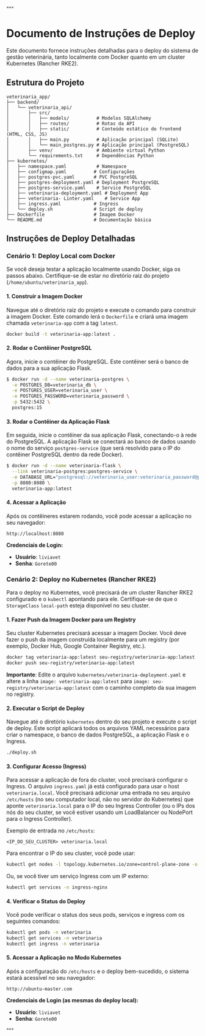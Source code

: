 """
# Documento de Instruções de Deploy

Este documento fornece instruções detalhadas para o deploy do sistema de gestão veterinária, tanto localmente com Docker quanto em um cluster Kubernetes (Rancher RKE2).

## Estrutura do Projeto

```
veterinaria_app/
├── backend/
│   └── veterinaria_api/
│       ├── src/
│       │   ├── models/          # Modelos SQLAlchemy
│       │   ├── routes/          # Rotas da API
│       │   ├── static/          # Conteúdo estático do frontend (HTML, CSS, JS)
│       │   ├── main.py          # Aplicação principal (SQLite)
│       │   └── main_postgres.py # Aplicação principal (PostgreSQL)
│       ├── venv/                # Ambiente virtual Python
│       └── requirements.txt     # Dependências Python
├── kubernetes/
│   ├── namespace.yaml           # Namespace
│   ├── configmap.yaml          # Configurações
│   ├── postgres-pvc.yaml       # PVC PostgreSQL
│   ├── postgres-deployment.yaml # Deployment PostgreSQL
│   ├── postgres-service.yaml    # Service PostgreSQL
│   ├── veterinaria-deployment.yaml # Deployment App
│   ├── veterinaria- Linter.yaml    # Service App
│   ├── ingress.yaml            # Ingress
│   └── deploy.sh               # Script de deploy
├── Dockerfile                  # Imagem Docker
└── README.md                   # Documentação básica
```

## Instruções de Deploy Detalhadas

### Cenário 1: Deploy Local com Docker

Se você deseja testar a aplicação localmente usando Docker, siga os passos abaixo. Certifique-se de estar no diretório raiz do projeto (`/home/ubuntu/veterinaria_app`).

#### 1. Construir a Imagem Docker

Navegue até o diretório raiz do projeto e execute o comando para construir a imagem Docker. Este comando lerá o `Dockerfile` e criará uma imagem chamada `veterinaria-app` com a tag `latest`.

```bash
docker build -t veterinaria-app:latest .
```

#### 2. Rodar o Contêiner PostgreSQL

Agora, inicie o contêiner do PostgreSQL. Este contêiner será o banco de dados para a sua aplicação Flask.

```bash
$ docker run -d --name veterinaria-postgres \
  -e POSTGRES_DB=veterinaria_db \
  -e POSTGRES_USER=veterinaria_user \
  -e POSTGRES_PASSWORD=veterinaria_password \
  -p 5432:5432 \
  postgres:15
```

#### 3. Rodar o Contêiner da Aplicação Flask

Em seguida, inicie o contêiner da sua aplicação Flask, conectando-o à rede do PostgreSQL. A aplicação Flask se conectará ao banco de dados usando o nome do serviço `postgres-service` (que será resolvido para o IP do contêiner PostgreSQL dentro da rede Docker).

```bash
$ docker run -d --name veterinaria-flask \
  --link veterinaria-postgres:postgres-service \
  -e DATABASE_URL="postgresql://veterinaria_user:veterinaria_password@postgres-service:5432/veterinaria_db" \
  -p 8080:8080 \
  veterinaria-app:latest
```

#### 4. Acessar a Aplicação

Após os contêineres estarem rodando, você pode acessar a aplicação no seu navegador:

```
http://localhost:8080
```

**Credenciais de Login:**
- **Usuário**: `liviavet`
- **Senha**: `Gorete00`

### Cenário 2: Deploy no Kubernetes (Rancher RKE2)

Para o deploy no Kubernetes, você precisará de um cluster Rancher RKE2 configurado e o `kubectl` apontando para ele. Certifique-se de que o `StorageClass` `local-path` esteja disponível no seu cluster.

#### 1. Fazer Push da Imagem Docker para um Registry

Seu cluster Kubernetes precisará acessar a imagem Docker. Você deve fazer o push da imagem construída localmente para um registry (por exemplo, Docker Hub, Google Container Registry, etc.).

```bash
docker tag veterinaria-app:latest seu-registry/veterinaria-app:latest
docker push seu-registry/veterinaria-app:latest
```

**Importante**: Edite o arquivo `kubernetes/veterinaria-deployment.yaml` e altere a linha `image: veterinaria-app:latest` para `image: seu-registry/veterinaria-app:latest` com o caminho completo da sua imagem no registry.

#### 2. Executar o Script de Deploy

Navegue até o diretório `kubernetes` dentro do seu projeto e execute o script de deploy. Este script aplicará todos os arquivos YAML necessários para criar o namespace, o banco de dados PostgreSQL, a aplicação Flask e o Ingress.

```bash
./deploy.sh
```

#### 3. Configurar Acesso (Ingress)

Para acessar a aplicação de fora do cluster, você precisará configurar o Ingress. O arquivo `ingress.yaml` já está configurado para usar o host `veterinaria.local`. Você precisará adicionar uma entrada no seu arquivo `/etc/hosts` (no seu computador local, não no servidor do Kubernetes) que aponte `veterinaria.local` para o IP do seu Ingress Controller (ou o IPs dos nós do seu cluster, se você estiver usando um LoadBalancer ou NodePort para o Ingress Controller).

Exemplo de entrada no `/etc/hosts`:

```
<IP_DO_SEU_CLUSTER> veterinaria.local
```

Para encontrar o IP do seu cluster, você pode usar:
```bash
kubectl get nodes -l topology.kubernetes.io/zone=control-plane-zone -o wide
```
Ou, se você tiver um serviço Ingress com um IP externo:
```bash
kubectl get services -n ingress-nginx
```

#### 4. Verificar o Status do Deploy

Você pode verificar o status dos seus pods, serviços e ingress com os seguintes comandos:

```bash
kubectl get pods -n veterinaria
kubectl get services -n veterinaria
kubectl get ingress -n veterinaria
```

#### 5. Acessar a Aplicação no Modo Kubernetes

Após a configuração do `/etc/hosts` e o deploy bem-sucedido, o sistema estará acessível no seu navegador:

```
http://ubuntu-master.com
```

**Credenciais de Login (as mesmas do deploy local):**
- **Usuário**: `liviavet`
- **Senha**: `Gorete00`

"""



